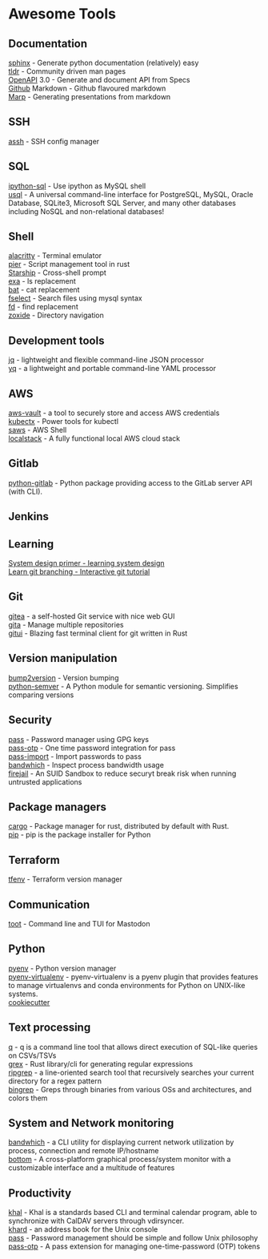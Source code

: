 # Awesome Tools


## Documentation

[sphinx](https://github.com/sphinx-doc/sphinx) - Generate python documentation (relatively) easy  
[tldr](https://github.com/tldr-pages/tldr) - Community driven man pages  
[OpenAPI](https://github.com/OAI/OpenAPI-Specification) 3.0 - Generate and document API from Specs  
[Github](https://guides.github.com/features/mastering-markdown/) Markdown - Github flavoured markdown  
[Marp](https://github.com/marp-team/marp) - Generating presentations from markdown  

## SSH

[assh](https://github.com/moul/assh) - SSH config manager  

## SQL

[ipython-sql](https://github.com/catherinedevlin/ipython-sql) - Use ipython as MySQL shell  
[usql](https://github.com/xo/usql) - A universal command-line interface for PostgreSQL, MySQL, Oracle Database, SQLite3, Microsoft SQL Server, and many other databases including NoSQL and non-relational databases!  

## Shell

[alacritty](https://github.com/alacritty/alacritty) - Terminal emulator  
[pier](https://github.com/pier-cli/pier) - Script management tool in rust  
[Starship](https://github.com/starship/starship) - Cross-shell prompt  
[exa](https://github.com/ogham/exa) - ls replacement  
[bat](https://github.com/sharkdp/bat) - cat replacement  
[fselect](https://github.com/jhspetersson/fselect) - Search files using mysql syntax  
[fd](https://github.com/sharkdp/fd) - find replacement  
[zoxide](https://github.com/ajeetdsouza/zoxide) - Directory navigation  

## Development tools
[jq](https://github.com/stedolan/jq) - lightweight and flexible command-line JSON processor  
[yq](https://github.com/mikefarah/yq) - a lightweight and portable command-line YAML processor  

## AWS
[aws-vault](https://github.com/99designs/aws-vault) - a tool to securely store and access AWS credentials  
[kubectx](https://github.com/ahmetb/kubectx) - Power tools for kubectl  
[saws](https://github.com/donnemartin/saws) - AWS Shell  
[localstack](https://github.com/localstack/localstack) - A fully functional local AWS cloud stack  

## Gitlab
[python-gitlab](https://github.com/python-gitlab/python-gitlab) - Python package providing access to the GitLab server API (with CLI).  

## Jenkins

## Learning
[System design primer - learning system design](https://github.com/donnemartin/system-design-primer)  
[Learn git branching - Interactive git tutorial](https://learngitbranching.js.org/)  

## Git
[gitea](https://github.com/go-gitea/gitea) - a self-hosted Git service with nice web GUI  
[gita](https://github.com/nosarthur/gita) - Manage multiple repositories  
[gitui](https://github.com/extrawurst/gitui) - Blazing fast terminal client for git written in Rust  

## Version manipulation
[bump2version](https://github.com/c4urself/bump2version) - Version bumping  
[python-semver](https://github.com/python-semver/python-semver) - A Python module for semantic versioning. Simplifies comparing versions  

## Security
[pass](https://github.com/zx2c4/password-store) - Password manager using GPG keys  
[pass-otp](https://github.com/tadfisher/pass-otp) - One time password integration for pass  
[pass-import](https://github.com/roddhjav/pass-import) - Import passwords to pass  
[bandwhich](https://github.com/imsnif/bandwhich) - Inspect process bandwidth usage   
[firejail](https://github.com/netblue30/firejail) - An SUID Sandbox to reduce securyt break risk when running untrusted applications

## Package managers
[cargo](https://github.com/rust-lang/cargo) - Package manager for rust, distributed by default with Rust.  
[pip](https://github.com/pypa/pip) - pip is the package installer for Python  

## Terraform
[tfenv](https://github.com/tfutils/tfenv) - Terraform version manager  

## Communication
[toot](https://github.com/ihabunek/toot) - Command line and TUI for Mastodon  

## Python
[pyenv](https://github.com/pyenv/pyenv) - Python version manager  
[pyenv-virtualenv](https://github.com/pyenv/pyenv-virtualenv) - pyenv-virtualenv is a pyenv plugin that provides features to manage virtualenvs and conda environments for Python on UNIX-like systems.  
[cookiecutter]()  

## Text processing
[q](https://github.com/harelba/q) - q is a command line tool that allows direct execution of SQL-like queries on CSVs/TSVs  
[grex](https://github.com/pemistahl/grex) - Rust library/cli for generating regular expressions  
[ripgrep](https://github.com/BurntSushi/ripgrep) - a line-oriented search tool that recursively searches your current directory for a regex pattern  
[bingrep](https://github.com/m4b/bingrep) - Greps through binaries from various OSs and architectures, and colors them  

## System and Network monitoring
[bandwhich](https://github.com/imsnif/bandwhich) - a CLI utility for displaying current network utilization by process, connection and remote IP/hostname  
[bottom](https://github.com/ClementTsang/bottom) - A cross-platform graphical process/system monitor with a customizable interface and a multitude of features  

## Productivity
[khal](https://github.com/pimutils/khal) - Khal is a standards based CLI and terminal calendar program, able to synchronize with CalDAV servers through vdirsyncer.  
[khard](https://github.com/scheibler/khard) - an address book for the Unix console  
[pass](https://www.passwordstore.org/) - Password management should be simple and follow Unix philosophy  
[pass-otp](https://github.com/tadfisher/pass-otp) - A pass extension for managing one-time-password (OTP) tokens  
